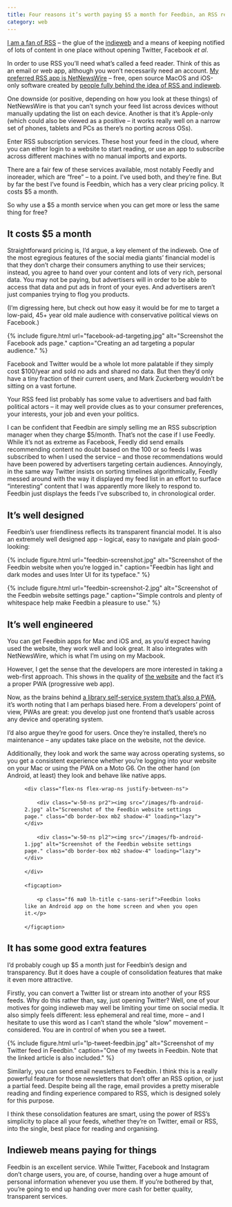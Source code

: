 ```yaml
---
title: Four reasons it’s worth paying $5 a month for Feedbin, an RSS reader
category: web
---
```


[I am a fan of RSS](/about/what-is-rss/) – the glue of the [indieweb](https://indieweb.org/) and a means of keeping notified of lots of content in one place without opening Twitter, Facebook <i>et al</i>.

In order to use RSS you’ll need what’s called a feed reader. Think of this as an email or web app, although you won’t necessarily need an account. [My preferred RSS app is NetNewsWire](/posts/netnewswire/) – free, open source MacOS and iOS-only software created by [people fully behind the idea of RSS and indieweb](https://inessential.com/).

One downside (or positive, depending on how you look at these things) of NetNewsWire is that you can’t synch your feed list across devices without manually updating the list on each device. Another is that it’s Apple-only (which could also be viewed as a positive – it works really well on a narrow set of phones, tablets and PCs as there’s no porting across OSs).

Enter RSS subscription services. These host your feed in the cloud, where you can either login to a website to start reading, or use an app to subscribe across different machines with no manual imports and exports.

There are a fair few of these services available, most notably Feedly and inoreader, which are “free” – to a point. I’ve used both, and they’re fine. But by far the best I’ve found is Feedbin, which has a very clear pricing policy. It costs $5 a month. 

So why use a $5 a month service when you can get more or less the same thing for free?

## It costs $5 a month

Straightforward pricing is, I’d argue, a key element of the indieweb. One of the most egregious features of the social media giants’ financial model is that they don’t charge their consumers anything to use their services; instead, you agree to hand over your content and lots of very rich, personal data. You may not be paying, but advertisers will in order to be able to access that data and put ads in front of your eyes. And advertisers aren’t just companies trying to flog you products.

(I’m digressing here, but check out how easy it would be for me to target a low-paid, 45+ year old male audience with conservative political views on Facebook.)

{% include figure.html url="facebook-ad-targeting.jpg" alt="Screenshot the Facebook ads page." caption="Creating an ad targeting a popular audience." %}

Facebook and Twitter would be a whole lot more palatable if they simply cost $100/year and sold no ads and shared no data. But then they’d only have a tiny fraction of their current users, and Mark Zuckerberg wouldn’t be sitting on a vast fortune.

Your RSS feed list probably has some value to advertisers and bad faith political actors – it may well provide clues as to your consumer preferences, your interests, your job and even your politics.

I can be confident that Feedbin are simply selling me an RSS subscription manager when they charge $5/month. That’s not the case if I use Feedly. While it’s not as extreme as Facebook, Feedly did send emails recommending content no doubt based on the 100 or so feeds I was subscribed to when I used the service – and those recommendations would have been powered by advertisers targeting certain audiences. Annoyingly, in the same way Twitter insists on sorting timelines algorithmically, Feedly messed around with the way it displayed my feed list in an effort to surface “interesting” content that I was apparently more likely to respond to. Feedbin just displays the feeds I’ve subscribed to, in chronological order.

## It’s well designed

Feedbin’s user friendliness reflects its transparent financial model. It is also an extremely well designed app – logical, easy to navigate and plain good-looking:

{% include figure.html url="feedbin-screenshot.jpg" alt="Screenshot of the Feedbin website when you’re logged in." caption="Feedbin has light and dark modes and uses Inter UI for its typeface." %}

{% include figure.html url="feedbin-screenshot-2.jpg" alt="Screenshot of the Feedbin website settings page." caption="Simple controls and plenty of whitespace help make Feedbin a pleasure to use." %}

## It’s well engineered

You can get Feedbin apps for Mac and iOS and, as you’d expect having used the website, they work well and look great. It also integrates with NetNewsWire, which is what I’m using on my Macbook.

However, I get the sense that the developers are more interested in taking a web-first approach. This shows in the quality of [the website](https://feedbin.com) and the fact it’s a proper PWA (progressive web app).

Now, as the brains behind [a library self-service system that’s also a PWA](https://www.leonpaternoster.com/work/verso-self-service), it’s worth noting that I am perhaps biased here. From a developers’ point of view, PWAs are great: you develop just one frontend that’s usable across any device and operating system.

I’d also argue they’re good for users. Once they’re installed, there’s no maintenance – any updates take place on the website, not the device.

Additionally, they look and work the same way across operating systems, so you get a consistent experience whether you’re logging into your website on your Mac or using the PWA on a Moto G6. On the other hand (on Android, at least) they look and behave like native apps.

<figure class="pa0 mv3">

	<div class="flex-ns flex-wrap-ns justify-between-ns">

		<div class="w-50-ns pr2"><img src="/images/fb-android-2.jpg" alt="Screenshot of the Feedbin website settings page." class="db border-box mb2 shadow-4" loading="lazy"></div>

		<div class="w-50-ns pl2"><img src="/images/fb-android-1.jpg" alt="Screenshot of the Feedbin website settings page." class="db border-box mb2 shadow-4" loading="lazy"></div>

	</div>

	<figcaption>

		<p class="f6 ma0 lh-title c-sans-serif">Feedbin looks like an Android app on the home screen and when you open it.</p>

	</figcaption>

</figure>

## It has some good extra features

I’d probably cough up $5 a month just for Feedbin’s design and transparency. But it does have a couple of consolidation features that make it even more attractive.

Firstly, you can convert a Twitter list or stream into another of your RSS feeds. Why do this rather than, say, just opening Twitter? Well, one of your motives for going indieweb may well be limiting your time on social media. It also simply feels different: less ephemeral and real time, more – and I hesitate to use this word as I can’t stand the whole “slow” movement – considered. You are in control of when you see a tweet.

{% include figure.html url="lp-tweet-feedbin.jpg" alt="Screenshot of my Twitter feed in Feedbin." caption="One of my tweets in Feedbin. Note that the linked article is also included." %}

Similarly, you can send email newsletters to Feedbin. I think this is a really powerful feature for those newsletters that don’t offer an RSS option, or just a partial feed. Despite being all the rage, email provides a pretty miserable reading and finding experience compared to RSS, which is designed solely for this purpose.

I think these consolidation features are smart, using the power of RSS’s simplicity to place all your feeds, whether they’re on Twitter, email or RSS, into the single, best place for reading and organising.

## Indieweb means paying for things

Feedbin is an excellent service. While Twitter, Facebook and Instagram don’t charge users, you are, of course, handing over a huge amount of personal information whenever you use them. If you’re bothered by that, you’re going to end up handing over more cash for better quality, transparent services.










